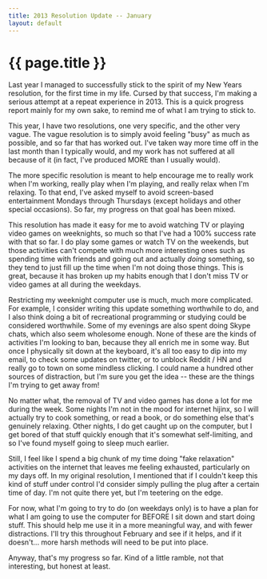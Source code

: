 ```yaml
---
title: 2013 Resolution Update -- January
layout: default
---
```


# {{ page.title }}

Last year I managed to successfully stick to the spirit of my New Years
resolution, for the first time in my life. Cursed by that success, I'm
making a serious attempt at a repeat experience in 2013. This is a quick
progress report mainly for my own sake, to remind me of what I am trying
to stick to.

This year, I have two resolutions, one very specific, and the other very 
vague. The vague resolution is to simply avoid feeling "busy" as much as possible,
and so far that has worked out. I've taken way more time off in the last 
month than I typically would, and my work has not suffered at all because
of it (in fact, I've produced MORE than I usually would).

The more specific resolution is meant to help encourage me to really work when
I'm working, really play when I'm playing, and really relax when I'm relaxing.
To that end, I've asked myself to avoid screen-based entertainment Mondays
through Thursdays (except holidays and other special occasions). So far, my
progress on that goal has been mixed.

This resolution has made it easy for me to avoid watching TV or playing video
games on weeknights, so much so that I've had a 100% success rate with that so
far. I do play some games or watch TV on the weekends, but those activities
can't compete with much more interesting ones such as spending time with friends and
going out and actually *doing* something, so they tend to just fill up the time
when I'm not doing those things. This is great, because it has broken up my
habits enough that I don't miss TV or video games at all during the weekdays.

Restricting my weeknight computer use is much, much more complicated. For
example, I consider writing this update something worthwhile to do, and I also
think doing a bit of recreational programming or studying could be considered
worthwhile. Some of my evenings are also spent doing Skype chats, which also
seem wholesome enough. None of these are the kinds of activities I'm looking to
ban, because they all enrich me in some way. But once I physically sit down at
the keyboard, it's all too easy to dip into my email, to check some updates on
twitter, or to unblock Reddit / HN and really go to town on some mindless
clicking. I could name a hundred other sources of distraction, but I'm sure you
get the idea -- these are the things I'm trying to get away from!

No matter what, the removal of TV and video games has done a lot for me during
the week. Some nights I'm not in the mood for internet hijinx, so I will
actually try to cook something, or read a book, or do something else that's
genuinely relaxing. Other nights, I do get caught up on the computer, but I get
bored of that stuff quickly enough that it's somewhat self-limiting, and so I've
found myself going to sleep much earlier.

Still, I feel like I spend a big chunk of my time doing "fake relaxation"
activities on the internet that leaves me feeling exhausted, particularly on my 
days off. In my original resolution, I mentioned that if I couldn't keep this
kind of stuff under control I'd consider simply pulling the plug after a certain
time of day. I'm not quite there yet, but I'm teetering on the edge.

For now, what I'm going to try to do (on weekdays only) is to have a plan for
what I am going to use the computer for BEFORE I sit down and start doing stuff.
This should help me use it in a more meaningful way, and with fewer
distractions. I'll try this throughout February and see if it helps, and if it
doesn't... more harsh methods will need to be put into place.

Anyway, that's my progress so far. Kind of a little ramble, not that
interesting, but honest at least.
